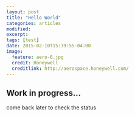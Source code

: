 ```yaml
---
layout: post
title: "Hello World"
categories: articles
modified:
excerpt:
tags: [test]
date: 2015-02-10T15:39:55-04:00
image:
  feature: aero-6.jpg
  credit: Honeywell
  creditlink: http://aerospace.honeywell.com/
---
```


## Work in progress...
come back later to check the status

